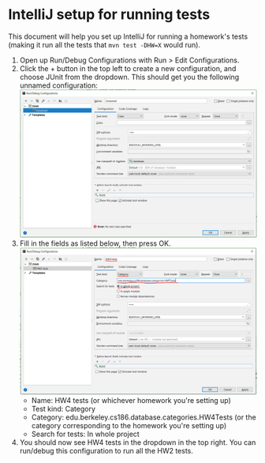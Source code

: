 # IntelliJ setup for running tests

This document will help you set up IntelliJ for running a homework's tests
(making it run all the tests that `mvn test -DHW=X` would run).

1. Open up Run/Debug Configurations with Run > Edit Configurations.
2. Click the + button in the top left to create a new configuration, and choose JUnit from
   the dropdown. This should get you the following unnamed configuration:
   ![unnamed configuration menu](intellij-empty-configuration.png)
3. Fill in the fields as listed below, then press OK.
   ![filled in menu](intellij-filledin-configuration.png)
   - Name: HW4 tests (or whichever homework you're setting up)
   - Test kind: Category
   - Category: edu.berkeley.cs186.database.categories.HW4Tests (or the category corresponding to the homework you're setting up)
   - Search for tests: In whole project
4. You should now see HW4 tests in the dropdown in the top right. You can run/debug this configuration to run all the HW2 tests.
